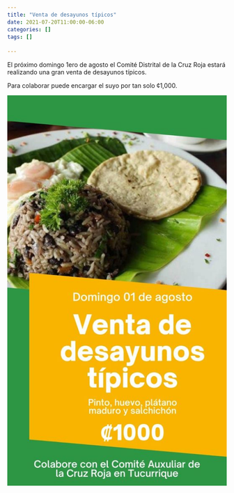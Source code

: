 ```yaml
---
title: "Venta de desayunos típicos"
date: 2021-07-20T11:00:00-06:00
categories: []
tags: []

---
```


El próximo domingo 1ero de agosto el Comité Distrital de la Cruz Roja estará realizando una gran venta de desayunos típicos.

<!--more-->

Para colaborar puede encargar el suyo por tan solo ¢1,000.

![Image](image.jpg)